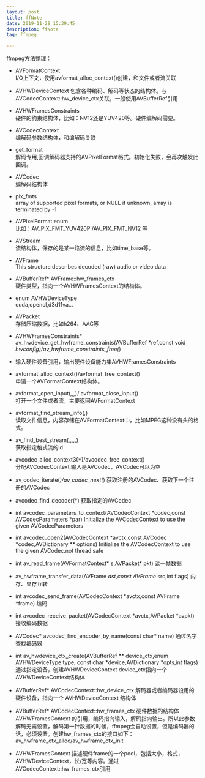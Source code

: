 ```yaml
---
layout: post
title: ffNote
date: 2019-11-29 15:39:45
description: ffNote
tag: ffmpeg

---
```


ffmpeg方法整理：

- AVFormatContext  
  I/O上下文，使用avformat_alloc_context()创建，和文件或者流关联
- AVHWDeviceContext
  包含各种编码、解码等状态的结构体。与AVCodecContext::hw_device_ctx关联，一般使用AVBufferRef引用
- AVHWFramesConstraints  
  硬件的约束结构体，比如：NV12还是YUV420等。硬件编解码需要。
- AVCodecContext  
  编解码参数结构体，和编解码关联
- get_format  
  解码专用,回调解码器支持的AVPixelFormat格式。初始化失败，会再次触发此回调。
- AVCodec  
  编解码结构体
- pix_fmts  
  array of supported pixel formats, or NULL if unknown, array is terminated by -1
- AVPixelFormat:enum  
  比如：AV_PIX_FMT_YUV420P /AV_PIX_FMT_NV12 等
- AVStream  
  流结构体，保存的是某一路流的信息，比如time_base等。
- AVFrame  
  This structure describes decoded (raw) audio or video data
- AVBufferRef* AVFrame::hw_frames_ctx  
  硬件类型，指向一个AVHWFramesContext的结构体。
- enum AVHWDeviceType  
  cuda,opencl,d3d11va...
- AVPacket  
  存储压缩数据，比如h264、AAC等
- AVHWFramesConstraints* av_hwdevice_get_hwframe_constraints(AVBufferRef *ref,const void *hwconfig)/av_hwframe_constraints_free(*)  
- 输入硬件设备引用，输出硬件设备能力集AVHWFramesConstraints
- avformat_alloc_context()/avformat_free_context()  
  申请一个AVFormatContext结构体。
- avformat_open_input(*,*,*,*)/ avformat_close_input()  
  打开一个文件或者流，主要返回AVFormatContext
- avformat_find_stream_info(*,*)  
  读取文件信息，内容存储在AVFormatContext中，比如MPEG这种没有头的格式。
- av_find_best_stream(*,*,*,*,*,*)  
  获取指定格式流的id
- avcodec_alloc_context3(*)/avcodec_free_context()  
  分配AVCodecContext,输入是AVCodec，AVCodec可以为空

- av_codec_iterate(*)/av_codec_next(*)
    获取注册的AVCodec、获取下一个注册的AVCodec

- avcodec_find_decoder(*)
    获取指定的AVCodec

- int avcodec_parameters_to_context(AVCodecContext *codec,const AVCodecParameters *par)
    Initialize the AVCodecContext to use the given AVCodecParameters

- int avcodec_open2(AVCodecContext *avctx,const AVCodec *codec,AVDictionary ** options)
    Initialize the AVCodecContext to use the given AVCodec.not thread safe

- int av_read_frame(AVFormatContext* s,AVPacket* pkt)
    读一帧数据

- av_hwframe_transfer_data(AVFrame *dst,const AVFrame* src,int flags)
内存、显存互转

- int avcodec_send_frame(AVCodecContext *avctx,const AVFrame *frame)
    编码

- int avcodec_receive_packet(AVCodecContext *avctx,AVPacket *avpkt)
    接收编码数据

- AVCodec* avcodec_find_encoder_by_name(const char* name)
    通过名字查找编码器

- int av_hwdevice_ctx_create(AVBufferRef ** device_ctx,enum AVHWDeviceType type,
const char *device,AVDictionary *opts,int flags)
    通过指定设备，创建AVHWDeviceContext
    device_ctx指向一个AVHWDeviceContext结构体

- AVBufferRef* AVCodecContext::hw_device_ctx
    解码器或者编码器设用的硬件设备，指向一个 AVHWDeviceContext 结构体

- AVBufferRef* AVCodecContext::hw_frames_ctx
    硬件数据的结构体 AVHWFramesContext 的引用，编码指向输入，解码指向输出。所以此参数解码无需设置，解码第一针数据的时候，ffmpeg会自动设置，但是编码器的话，必须设置。创建hw_frames_ctx的接口如下：av_hwframe_ctx_alloc/av_hwframe_ctx_init

- AVHWFramesContext
    描述硬件frame的一个pool，包括大小，格式，AVHWDeviceContext，长/宽等内容。通过AVCodecContext::hw_frames_ctx引用
